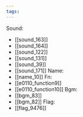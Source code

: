 ```yaml
---
tags:
---
```

Sound:
- [[sound_163]]
- [[sound_164]]
- [[sound_122]]
- [[sound_131]]
- [[sound_39]]
- [[sound_171]]
Name:
- [[name_10]]
Fn:
- [[e0110_function9]]
- [[e0110_function10]]
Bgm:
- [[bgm_83]]
- [[bgm_82]]
Flag:
- [[flag_9476]]
